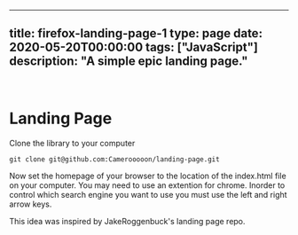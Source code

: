 
---
title: firefox-landing-page-1
type: page
date: 2020-05-20T00:00:00
tags: ["JavaScript"]
description: "A simple epic landing page."
---


<br>

# Landing Page
Clone the library to your computer

    git clone git@github.com:Camerooooon/landing-page.git

Now set the homepage of your browser to the location of the index.html file on your computer. You may need to use an extention for chrome.
Inorder to control which search engine you want to use you must use the left and right arrow keys.

This idea was inspired by JakeRoggenbuck's landing page repo.
